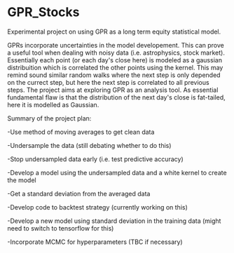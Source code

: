 # GPR_Stocks
Experimental project on using GPR as a long term equity statistical model.

GPRs incorporate uncertainties in the model developement. This can prove a useful tool when dealing with noisy data (i.e. astrophysics, stock market). Essentially each point (or each day's close here) is modeled as a gaussian distribuition which is correlated the other points using the kernel. This may remind sound similar random walks where the next step is only depended on the currect step, but here the next step is correlated to all previous steps. The project aims at exploring GPR as an analysis tool. As essential fundamental flaw is that the distribution of the next day's close is fat-tailed, here it is modelled as Gaussian.

Summary of the project plan:

-Use method of moving averages to get clean data

-Undersample the data (still debating whether to do this)

-Stop undersampled data early (i.e. test predictive accuracy)

-Develop a model using the undersampled data and a white kernel to create the model 

-Get a standard deviation from the averaged data

-Develop code to backtest strategy (currently working on this)

-Develop a new model using standard deviation in the training data (might need to switch to tensorflow for this)

-Incorporate MCMC for hyperparameters (TBC if necessary)
